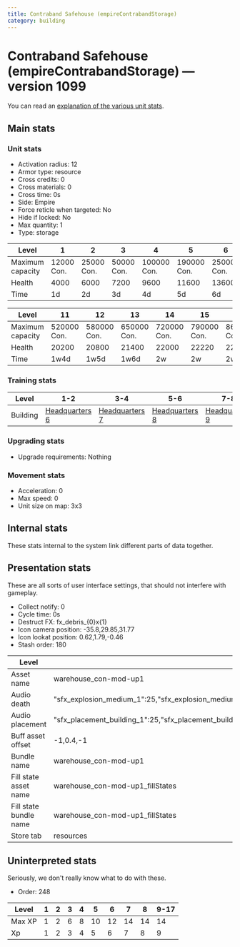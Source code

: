```yaml
---
title: Contraband Safehouse (empireContrabandStorage)
category: building
---
```


# Contraband Safehouse (empireContrabandStorage) — version 1099

You can read an [explanation  of the various unit stats](unitexplained.md).

## Main stats

### Unit stats

  * Activation radius: 12
  * Armor type: resource
  * Cross credits: 0
  * Cross materials: 0
  * Cross time: 0s
  * Side: Empire
  * Force reticle when targeted: No
  * Hide if locked: No
  * Max quantity: 1
  * Type: storage

|Level           |1          |2          |3          |4           |5           |6           |7           |8           |9           |10          |
|----------------|-----------|-----------|-----------|------------|------------|------------|------------|------------|------------|------------|
|Maximum capacity|12000  Con.|25000  Con.|50000  Con.|100000  Con.|190000  Con.|250000  Con.|280000  Con.|310000  Con.|380000  Con.|450000  Con.|
|Health          |4000       |6000       |7200       |9600        |11600       |13600       |15600       |17600       |19000       |19600       |
|Time            |1d         |2d         |3d         |4d          |5d          |6d          |1w          |1w1d        |1w2d        |1w3d        |


|Level           |11          |12          |13          |14          |15          |16          |17          |
|----------------|------------|------------|------------|------------|------------|------------|------------|
|Maximum capacity|520000  Con.|580000  Con.|650000  Con.|720000  Con.|790000  Con.|860000  Con.|930000  Con.|
|Health          |20200       |20800       |21400       |22000       |22220       |22440       |22660       |
|Time            |1w4d        |1w5d        |1w6d        |2w          |2w          |2w          |2w          |


### Training stats

|Level   |1-2                            |3-4                            |5-6                            |7-8                            |9-17                            |
|--------|-------------------------------|-------------------------------|-------------------------------|-------------------------------|--------------------------------|
|Building|[Headquarters 6](empireHQ.html)|[Headquarters 7](empireHQ.html)|[Headquarters 8](empireHQ.html)|[Headquarters 9](empireHQ.html)|[Headquarters 10](empireHQ.html)|


### Upgrading stats

  * Upgrade requirements: Nothing

### Movement stats

  * Acceleration: 0
  * Max speed: 0
  * Unit size on map: 3x3

## Internal stats

These stats internal to the system link different parts of data together.


## Presentation stats

These are all sorts of user interface settings, that should not interfere with gameplay.

  * Collect notify: 0
  * Cycle time: 0s
  * Destruct FX: fx_debris_{0}x{1}
  * Icon camera position: -35.8,29.85,31.77
  * Icon lookat position: 0.62,1.79,-0.46
  * Stash order: 180

|Level                 |1                                                                                                                      |2                                                                                                                      |3                                                                                                                      |4                                                                                                                      |5                                                                                                                      |6                                                                                                                      |7                                                                                                                      |8                                                                                                                      |9-17                                                                                                                   |
|----------------------|-----------------------------------------------------------------------------------------------------------------------|-----------------------------------------------------------------------------------------------------------------------|-----------------------------------------------------------------------------------------------------------------------|-----------------------------------------------------------------------------------------------------------------------|-----------------------------------------------------------------------------------------------------------------------|-----------------------------------------------------------------------------------------------------------------------|-----------------------------------------------------------------------------------------------------------------------|-----------------------------------------------------------------------------------------------------------------------|-----------------------------------------------------------------------------------------------------------------------|
|Asset name            |warehouse_con-mod-up1                                                                                                  |warehouse_con-mod-up2                                                                                                  |warehouse_con-mod-up3                                                                                                  |warehouse_con-mod-up4                                                                                                  |warehouse_con-mod-up5                                                                                                  |warehouse_con-mod-up6                                                                                                  |warehouse_con-mod-up7                                                                                                  |warehouse_con-mod-up8                                                                                                  |warehouse_con-mod-up9                                                                                                  |
|Audio death           |"sfx_explosion_medium_1":25,"sfx_explosion_medium_2":25,"sfx_explosion_medium_3":25,"sfx_explosion_medium_4":44        |"sfx_explosion_medium_1":25,"sfx_explosion_medium_2":25,"sfx_explosion_medium_3":25,"sfx_explosion_medium_4":45        |"sfx_explosion_medium_1":25,"sfx_explosion_medium_2":25,"sfx_explosion_medium_3":25,"sfx_explosion_medium_4":46        |"sfx_explosion_medium_1":25,"sfx_explosion_medium_2":25,"sfx_explosion_medium_3":25,"sfx_explosion_medium_4":47        |"sfx_explosion_medium_1":25,"sfx_explosion_medium_2":25,"sfx_explosion_medium_3":25,"sfx_explosion_medium_4":48        |"sfx_explosion_medium_1":25,"sfx_explosion_medium_2":25,"sfx_explosion_medium_3":25,"sfx_explosion_medium_4":49        |"sfx_explosion_medium_1":25,"sfx_explosion_medium_2":25,"sfx_explosion_medium_3":25,"sfx_explosion_medium_4":50        |"sfx_explosion_medium_1":25,"sfx_explosion_medium_2":25,"sfx_explosion_medium_3":25,"sfx_explosion_medium_4":51        |"sfx_explosion_medium_1":25,"sfx_explosion_medium_2":25,"sfx_explosion_medium_3":25,"sfx_explosion_medium_4":52        |
|Audio placement       |"sfx_placement_building_1":25,"sfx_placement_building_2":25,"sfx_placement_building_3":25,"sfx_placement_building_4":34|"sfx_placement_building_1":25,"sfx_placement_building_2":25,"sfx_placement_building_3":25,"sfx_placement_building_4":35|"sfx_placement_building_1":25,"sfx_placement_building_2":25,"sfx_placement_building_3":25,"sfx_placement_building_4":36|"sfx_placement_building_1":25,"sfx_placement_building_2":25,"sfx_placement_building_3":25,"sfx_placement_building_4":37|"sfx_placement_building_1":25,"sfx_placement_building_2":25,"sfx_placement_building_3":25,"sfx_placement_building_4":38|"sfx_placement_building_1":25,"sfx_placement_building_2":25,"sfx_placement_building_3":25,"sfx_placement_building_4":39|"sfx_placement_building_1":25,"sfx_placement_building_2":25,"sfx_placement_building_3":25,"sfx_placement_building_4":40|"sfx_placement_building_1":25,"sfx_placement_building_2":25,"sfx_placement_building_3":25,"sfx_placement_building_4":41|"sfx_placement_building_1":25,"sfx_placement_building_2":25,"sfx_placement_building_3":25,"sfx_placement_building_4":42|
|Buff asset offset     |-1,0.4,-1                                                                                                              |-1,0.4,-1                                                                                                              |-1,0.4,-1                                                                                                              |-1,0.6,-1                                                                                                              |-1,0.4,-1                                                                                                              |-1,0.4,-1                                                                                                              |-1,0.4,-1                                                                                                              |-1,0.4,-1                                                                                                              |-1,0.4,-1                                                                                                              |
|Bundle name           |warehouse_con-mod-up1                                                                                                  |warehouse_con-mod-up2                                                                                                  |warehouse_con-mod-up3                                                                                                  |warehouse_con-mod-up4                                                                                                  |warehouse_con-mod-up5                                                                                                  |warehouse_con-mod-up6                                                                                                  |warehouse_con-mod-up7                                                                                                  |warehouse_con-mod-up8                                                                                                  |warehouse_con-mod-up9                                                                                                  |
|Fill state asset name |warehouse_con-mod-up1_fillStates                                                                                       |warehouse_con-mod-up2_fillStates                                                                                       |warehouse_con-mod-up3_fillStates                                                                                       |warehouse_con-mod-up4_fillStates                                                                                       |warehouse_con-mod-up5_fillStates                                                                                       |warehouse_con-mod-up6_fillStates                                                                                       |warehouse_con-mod-up7_fillStates                                                                                       |warehouse_con-mod-up7_fillStates                                                                                       |warehouse_con-mod-up7_fillStates                                                                                       |
|Fill state bundle name|warehouse_con-mod-up1_fillStates                                                                                       |warehouse_con-mod-up2_fillStates                                                                                       |warehouse_con-mod-up3_fillStates                                                                                       |warehouse_con-mod-up4_fillStates                                                                                       |warehouse_con-mod-up5_fillStates                                                                                       |warehouse_con-mod-up6_fillStates                                                                                       |warehouse_con-mod-up7_fillStates                                                                                       |warehouse_con-mod-up7_fillStates                                                                                       |warehouse_con-mod-up7_fillStates                                                                                       |
|Store tab             |resources                                                                                                              |(not found)                                                                                                            |(not found)                                                                                                            |(not found)                                                                                                            |(not found)                                                                                                            |(not found)                                                                                                            |(not found)                                                                                                            |(not found)                                                                                                            |(not found)                                                                                                            |


## Uninterpreted stats

Seriously, we don't really know what to do with these.

  * Order: 248

|Level |1|2|3|4|5 |6 |7 |8 |9-17|
|------|-|-|-|-|--|--|--|--|----|
|Max XP|1|2|6|8|10|12|14|14|14  |
|Xp    |1|2|3|4|5 |6 |7 |8 |9   |


